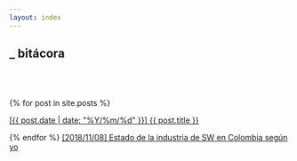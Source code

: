 ```yaml
---
layout: index
---
```


## _ bitácora
<br/>
<br/>
<br/>
{% for post in site.posts %}
<p>
    <a href="{{ baseurl }}{{ post.url }}">[{{ post.date | date: "%Y/%m/%d" }}] {{ post.title }}</a>
</p>
{% endfor %}
<a href="https://telegra.ph/Estado-de-la-industria-de-SW-en-Colombia-seg%C3%BAn-yo-11-08">[2018/11/08] Estado de la industria de SW en Colombia según yo</a>


